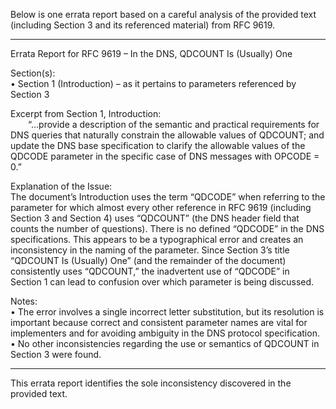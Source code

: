Below is one errata report based on a careful analysis of the provided text (including Section 3 and its referenced material) from RFC 9619.

------------------------------------------------------------
Errata Report for RFC 9619 – In the DNS, QDCOUNT Is (Usually) One

Section(s):  
• Section 1 (Introduction) – as it pertains to parameters referenced by Section 3

Excerpt from Section 1, Introduction:  
  “…provide a description of the semantic and practical requirements for DNS queries that naturally constrain the allowable values of QDCOUNT; and update the DNS base specification to clarify the allowable values of the QDCODE parameter in the specific case of DNS messages with OPCODE = 0.”

Explanation of the Issue:  
The document’s Introduction uses the term “QDCODE” when referring to the parameter for which almost every other reference in RFC 9619 (including Section 3 and Section 4) uses “QDCOUNT” (the DNS header field that counts the number of questions). There is no defined “QDCODE” in the DNS specifications. This appears to be a typographical error and creates an inconsistency in the naming of the parameter. Since Section 3’s title “QDCOUNT Is (Usually) One” (and the remainder of the document) consistently uses “QDCOUNT,” the inadvertent use of “QDCODE” in Section 1 can lead to confusion over which parameter is being discussed.

Notes:  
• The error involves a single incorrect letter substitution, but its resolution is important because correct and consistent parameter names are vital for implementers and for avoiding ambiguity in the DNS protocol specification.
• No other inconsistencies regarding the use or semantics of QDCOUNT in Section 3 were found.

------------------------------------------------------------

This errata report identifies the sole inconsistency discovered in the provided text.
